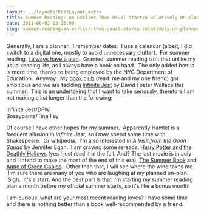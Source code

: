 ```yaml
---
layout: ../layouts/PostLayout.astro
title: Summer Reading: An Earlier-Than-Usual Start/A Relatively Un-planned Summer
date: 2011-06-02 03:15:00
slug: summer-reading-an-earlier-than-usual-starta-relatively-un-planned-summer
---
```


Generally, I am a planner.  I remember dates.  I use a calendar (albeit, I did switch to a digital one, mostly to avoid unnecessary clutter).  For summer reading, [I always have a plan](http://akindoflibrary.blogspot.com/search/label/summer%20reading).  Granted, summer reading isn't that unlike my usual reading life, as I always have a book on hand.  The only added bonus is more time, thanks to being employed by the NYC Department of Education.  Anyway.  My [book club](http://akindoflibrary.blogspot.com/search/label/book%20club) (read: me and my one friend) got ambitious and we are tackling [Infinite Jest](http://infinitesummer.org/archives/215) by David Foster Wallace this summer.  This is an undertaking that I want to take seriously, therefore I am not making a list longer than the following:  
  
Infinite Jest/DFW  
Bossypants/Tina Fey  
  
Of course I have other hopes for my summer.  Apparently Hamlet is a frequent allusion in _Infinite Jest_, so I may spend some time with Shakespeare.  Or wikipedia.  I'm also interested in _A Visit from the Goon Squad_ by Jennifer Egan.  I am craving some rereads: [Harry Potter and the Deathly Hallows](http://akindoflibrary.blogspot.com/search/label/harry%20potter) (yes I just read it in the fall. And? The last movie is in July and I intend to make the most of the end of this era), [The Summer Book](http://akindoflibrary.blogspot.com/2010/08/my-favorite-summer-book-of-all-time-i.html) and [Anne of Green Gables](http://akindoflibrary.blogspot.com/2009/10/anne-shirley-youre-my-hero.html).  Other than that, I will see where the wind takes me.  I'm sure there are many of you who are laughing at my planned un-plan.  Sigh.  It's a start. And the best part is that I'm starting my summer reading plan a month before my official summer starts, so it's like a bonus month!  
  
I am curious: what are your most recent reading loves? I have some time and there is nothing better than a book well-recommended by a friend.